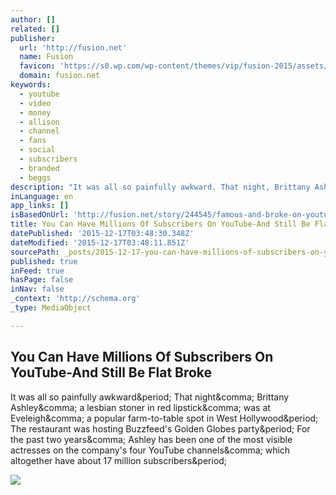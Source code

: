```yaml
---
author: []
related: []
publisher:
  url: 'http://fusion.net'
  name: Fusion
  favicon: 'https://s0.wp.com/wp-content/themes/vip/fusion-2015/assets/images/favicons/favicon.ico'
  domain: fusion.net
keywords:
  - youtube
  - video
  - money
  - allison
  - channel
  - fans
  - social
  - subscribers
  - branded
  - beggs
description: "It was all so painfully awkward. That night, Brittany Ashley, a lesbian stoner in red lipstick, was at Eveleigh, a popular farm-to-table spot in West Hollywood. The restaurant was hosting Buzzfeed's Golden Globes party. For the past two years, Ashley has been one of the most visible actresses on the company's four YouTube channels, which altogether have about 17 million subscribers."
inLanguage: en
app_links: []
isBasedOnUrl: 'http://fusion.net/story/244545/famous-and-broke-on-youtube-instagram-social-media/'
title: You Can Have Millions Of Subscribers On YouTube-And Still Be Flat Broke
datePublished: '2015-12-17T03:48:30.348Z'
dateModified: '2015-12-17T03:48:11.851Z'
sourcePath: _posts/2015-12-17-you-can-have-millions-of-subscribers-on-youtube-and-still-be.md
published: true
inFeed: true
hasPage: false
inNav: false
_context: 'http://schema.org'
_type: MediaObject

---
```

<article style=""><h1>You Can Have Millions Of Subscribers On YouTube-And Still Be Flat Broke</h1><p>It was all so painfully awkward&amp;period; That night&amp;comma; Brittany Ashley&amp;comma; a lesbian stoner in red lipstick&amp;comma; was at Eveleigh&amp;comma; a popular farm-to-table spot in West Hollywood&amp;period; The restaurant was hosting Buzzfeed's Golden Globes party&amp;period; For the past two years&amp;comma; Ashley has been one of the most visible actresses on the company's four YouTube channels&amp;comma; which altogether have about 17 million subscribers&amp;period;</p><img src="http://i1.wp.com/fusiondotnet.files.wordpress.com/2015/12/gaby-treated.png?resize=1200%2C630&amp;quality=80&amp;strip=all" /></article>